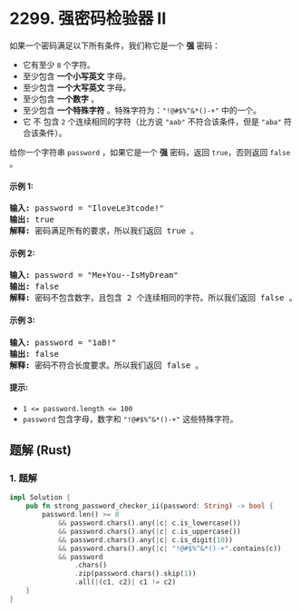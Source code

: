 # 2299. 强密码检验器 II
如果一个密码满足以下所有条件，我们称它是一个 **强** 密码：
* 它有至少 `8` 个字符。
* 至少包含 **一个小写英文** 字母。
* 至少包含 **一个大写英文** 字母。
* 至少包含 **一个数字** 。
* 至少包含 **一个特殊字符** 。特殊字符为：`"!@#$%^&*()-+"` 中的一个。
* 它 不 包含 `2` 个连续相同的字符（比方说 `"aab"` 不符合该条件，但是 `"aba"` 符合该条件）。

给你一个字符串 `password` ，如果它是一个 **强** 密码，返回 `true`，否则返回 `false` 。

#### 示例 1:
<pre>
<strong>输入:</strong> password = "IloveLe3tcode!"
<strong>输出:</strong> true
<strong>解释:</strong> 密码满足所有的要求，所以我们返回 true 。
</pre>

#### 示例 2:
<pre>
<strong>输入:</strong> password = "Me+You--IsMyDream"
<strong>输出:</strong> false
<strong>解释:</strong> 密码不包含数字，且包含 2 个连续相同的字符。所以我们返回 false 。
</pre>

#### 示例 3:
<pre>
<strong>输入:</strong> password = "1aB!"
<strong>输出:</strong> false
<strong>解释:</strong> 密码不符合长度要求。所以我们返回 false 。
</pre>

#### 提示:
* `1 <= password.length <= 100`
* `password` 包含字母，数字和 `"!@#$%^&*()-+"` 这些特殊字符。

## 题解 (Rust)

### 1. 题解
```Rust
impl Solution {
    pub fn strong_password_checker_ii(password: String) -> bool {
        password.len() >= 8
            && password.chars().any(|c| c.is_lowercase())
            && password.chars().any(|c| c.is_uppercase())
            && password.chars().any(|c| c.is_digit(10))
            && password.chars().any(|c| "!@#$%^&*()-+".contains(c))
            && password
                .chars()
                .zip(password.chars().skip(1))
                .all(|(c1, c2)| c1 != c2)
    }
}
```
